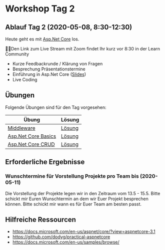 # Workshop Tag 2

## Ablauf Tag 2 (2020-05-08, 8:30-12:30)

Heute geht es mit [Asp.Net Core](https://docs.microsoft.com/en-us/aspnet/core/?view=aspnetcore-3.1) los.

💁‍♀️Den Link zum Live Stream mit Zoom findet Ihr kurz vor 8:30 in der Learn Community

- Kurze Feedbackrunde / Klärung von Fragen
- Besprechung Präsentationstermine
- Einführung in Asp.Net Core ([Slides](../slides/AspNetCore.pdf))
- Live Coding

## Übungen

Folgende Übungen sind für den Tag vorgesehen:

| Übung                                                                                                   | Lösung                                                                             |
| ------------------------------------------------------------------------------------------------------- | ---------------------------------------------------------------------------------- |
| [Middleware](../../02_middleware/exercises/01_MiddlewareChuckNorrisService/readme.md)                   | [Lösung](../../02_middleware/solutions/MiddlewareChuckNorrisService)               |
| [Asp.Net Core Basics](../../03_aspnetcorebasics/exercises/01_AspNetCoreChuckNorrisService/readme.md)    | [Lösung](../../03_aspnetcorebasics/solutions/01_AspNetCoreChuckNorrisService)      |
| [Asp.Net Core CRUD](../../03_aspnetcorebasics/exercises/02_AspNetCoreChuckNorrisService_CRUD/readme.md) | [Lösung](../../03_aspnetcorebasics/solutions/02_AspNetCoreChuckNorrisService_CRUD) |

## Erforderliche Ergebnisse

### Wunschtermine für Vorstellung Projekte pro Team bis (2020-05-11)

Die Vorstellung der Projekte legen wir in den Zeitraum vom 13.5 - 15.5. Bitte schickt mir Euren Wunschtermin an dem wir Euer Projekt besprechen können. Bitte schickt mir wann es für Euer Team am besten passt.


## Hilfreiche Ressourcen
- https://docs.microsoft.com/en-us/aspnet/core/?view=aspnetcore-3.1
- https://github.com/dodyg/practical-aspnetcore
- https://docs.microsoft.com/en-us/samples/browse/

